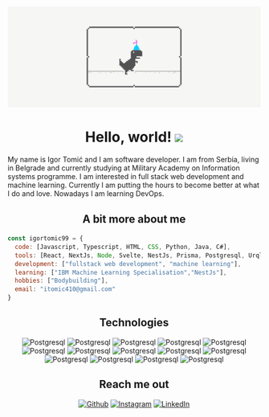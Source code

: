 [![Header](Social_dino-with-hat.gif "Header")](https://github.com/igortomic99?tab=repositories)
<h1 align="center">Hello, world! <img src="https://raw.githubusercontent.com/MartinHeinz/MartinHeinz/master/wave.gif" width="30px"></h1>

My name is Igor Tomić and I am software developer. I am from Serbia, living in Belgrade and currently studying at Military Academy on Information systems programme. I am interested in full stack web development and machine learning. Currently I am putting the hours to become better at what I do and love. Nowadays I am learning DevOps.
</br>
<h2 align="center">A bit more about me</h2>

```javascript
const igortomic99 = {
  code: [Javascript, Typescript, HTML, CSS, Python, Java, C#],
  tools: [React, NextJs, Node, Svelte, NestJs, Prisma, Postgresql, Urql, ApollServer, ASP.NETCore],
  development: ["fullstack web development", "machine learning"],
  learning: ["IBM Machine Learning Specialisation","NestJs"],
  hobbies: ["Bodybuilding"],
  email: "itomic410@gmail.com"
}
```
<h2 align="center">Technologies</h2>  
<p align="center"><img alt="Postgresql" 
src="https://img.shields.io/badge/PostgreSQL-316192?style=for-the-badge&logo=postgresql&logoColor=white" />
  <img alt="Postgresql" 
src="https://img.shields.io/badge/Apollo%20GraphQL-311C87?&style=for-the-badge&logo=Apollo%20GraphQL&logoColor=white" />
  <img alt="Postgresql" 
src="https://img.shields.io/badge/.NET-512BD4?style=for-the-badge&logo=dotnet&logoColor=white" />
  <img alt="Postgresql" 
src="https://img.shields.io/badge/Chakra--UI-319795?style=for-the-badge&logo=chakra-ui&logoColor=white" />
    <img alt="Postgresql" 
src="https://img.shields.io/badge/GraphQl-E10098?style=for-the-badge&logo=graphql&logoColor=white" />
    <img alt="Postgresql" 
src="https://img.shields.io/badge/next.js-000000?style=for-the-badge&logo=nextdotjs&logoColor=white" />
    <img alt="Postgresql" 
src="https://img.shields.io/badge/nestjs-E0234E?style=for-the-badge&logo=nestjs&logoColor=white" />
      <img alt="Postgresql" 
src="https://img.shields.io/badge/React-20232A?style=for-the-badge&logo=react&logoColor=61DAFB" />
      <img alt="Postgresql" 
src="https://img.shields.io/badge/Svelte-4A4A55?style=for-the-badge&logo=svelte&logoColor=FF3E00" />
        <img alt="Postgresql" 
src="https://img.shields.io/badge/Tailwind_CSS-38B2AC?style=for-the-badge&logo=tailwind-css&logoColor=white" />
        <img alt="Postgresql" 
src="https://img.shields.io/badge/Node.js-339933?style=for-the-badge&logo=nodedotjs&logoColor=white" />
        <img alt="Postgresql" 
src="https://img.shields.io/badge/Visual_Studio_Code-0078D4?style=for-the-badge&logo=visual%20studio%20code&logoColor=white" />
          <img alt="Postgresql" 
src="https://img.shields.io/badge/Prisma-3982CE?style=for-the-badge&logo=Prisma&logoColor=white" />
          <img alt="Postgresql" 
src="https://img.shields.io/badge/manjaro-35BF5C?style=for-the-badge&logo=manjaro&logoColor=white" />

<h2 align="center">Reach me out</h2>  
<p align="center"><a 
href="https://github.com/igortomic99" target="_blank"><img alt="Github" 
src="https://img.shields.io/badge/GitHub-%2312100E.svg?&style=for-the-badge&logo=Github&logoColor=white" /></a> 
<a 
href="https://www.instagram.com/tomic.32/" target="_blank"><img alt="Instagram" 
src="https://img.shields.io/badge/Instagram-E4405F?style=for-the-badge&logo=instagram&logoColor=white" /></a> 
<a 
href="https://www.linkedin.com/in/igor-tomi%C4%87-a0a305231/" target="_blank"><img alt="LinkedIn" 
src="https://img.shields.io/badge/linkedin-%2312100E.svg?&style=for-the-badge&logo=linkedin&logoColor=blue" /></a>
</p>
